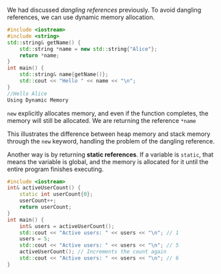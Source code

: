 We had discussed *dangling references* previously. To avoid dangling references, we can use dynamic memory allocation. 

```c++
#include <iostream>
#include <string>
std::string& getName() {
	std::string *name = new std::string{"Alice"};
	return *name;
}
int main() {
	std::string& name{getName()};
	std::cout << "Hello " << name << "\n";
}
//Hello Alice
Using Dynamic Memory

```

`new` explicitly allocates memory, and even if the function completes, the memory will still be allocated. We are returning the reference `*name`

This illustrates the difference between heap memory and stack memory through the `new` keyword, handling the problem of the dangling reference. 

Another way is by returning **static references**. If a variable is `static`, that means the variable is global, and the memory is allocated for it until the entire program finishes executing. 

```c++
#include <iostream>  
int& activeUserCount() {  
	static int userCount{0};  
	userCount++;  
	return userCount;  
}  
int main() {  
	int& users = activeUserCount();  
	std::cout << "Active users: " << users << "\n"; // 1  
	users = 5;  
	std::cout << "Active users: " << users << "\n"; // 5  
	activeUserCount(); // Increments the count again  
	std::cout << "Active users: " << users << "\n"; // 6  
}
```

